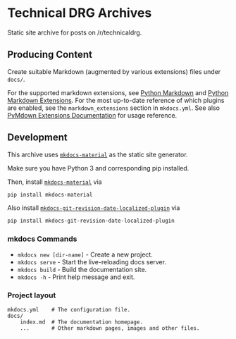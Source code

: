 # Technical DRG Archives

Static site archive for posts on /r/technicaldrg.

## Producing Content

Create suitable Markdown (augmented by various extensions) files under `docs/`.

For the supported markdown extensions, see [Python Markdown](https://squidfunk.github.io/mkdocs-material/setup/extensions/python-markdown/)
and [Python Markdown Extensions](https://squidfunk.github.io/mkdocs-material/setup/extensions/python-markdown-extensions/).
For the most up-to-date reference of which plugins are enabled, see the `markdown_extensions`
section in `mkdocs.yml`. See also [PyMdown Extensions Documentation](https://facelessuser.github.io/pymdown-extensions/extensions/arithmatex/)
for usage reference.

## Development

This archive uses [`mkdocs-material`][mkdocs-material] as the static site
generator.

Make sure you have Python 3 and corresponding pip installed.

Then, install [`mkdocs-material`][mkdocs-material] via

```bash
pip install mkdocs-material
```

Also install [`mkdocs-git-revision-date-localized-plugin`](https://github.com/timvink/mkdocs-git-revision-date-localized-plugin)
via

```bash
pip install mkdocs-git-revision-date-localized-plugin
```

[mkdocs-material]: https://github.com/squidfunk/mkdocs-material

### mkdocs Commands

* `mkdocs new [dir-name]` - Create a new project.
* `mkdocs serve` - Start the live-reloading docs server.
* `mkdocs build` - Build the documentation site.
* `mkdocs -h` - Print help message and exit.

### Project layout

```
mkdocs.yml    # The configuration file.
docs/
    index.md  # The documentation homepage.
    ...       # Other markdown pages, images and other files.
```
